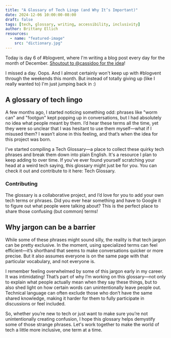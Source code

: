 ```yaml
---
title: "A Glossary of Tech Lingo (and Why It’s Important)"
date: 2024-12-06 10:00:00-08:00
draft: false
tags: [tech, glossary, writing, accessibility, inclusivity]
author: Brittany Ellich
resources:
  - name: "featured-image"
    src: "dictionary.jpg"
---
```


Today is day 6 of #blogvent, where I'm writing a blog post every day for the month of December. [Shoutout to @cassidoo for the idea](https://bsky.app/profile/cassidoo.co/post/3lcbjdiahas2l)!

I missed a day. Oops. And I almost certainly won't keep up with #blogvent through the weekends this month. But instead of totally giving up (like I really wanted to) I'm just jumping back in :)

## A glossary of tech lingo

A few months ago, I started noticing something odd: phrases like "worm can" and "footgun" kept popping up in conversations, but I had absolutely no idea what people meant by them. I’d hear these terms all the time, yet they were so unclear that I was hesitant to use them myself—what if I misused them? I wasn’t alone in this feeling, and that’s when the idea for this project was born.

I’ve started compiling a Tech Glossary—a place to collect these quirky tech phrases and break them down into plain English. It's a resource I plan to keep adding to over time. If you've ever found yourself scratching your head at a weird tech saying, this glossary might just be for you. You can check it out and contribute to it here: Tech Glossary.

### Contributing

The glossary is a collaborative project, and I’d love for you to add your own tech terms or phrases. Did you ever hear something and have to Google it to figure out what people were talking about? This is the perfect place to share those confusing (but common) terms!

## Why jargon can be a barrier

While some of these phrases might sound silly, the reality is that tech jargon can be pretty exclusive. In the moment, using specialized terms can feel efficient—it’s shorthand that seems to make conversations quicker or more precise. But it also assumes everyone is on the same page with that particular vocabulary, and not everyone is.

I remember feeling overwhelmed by some of this jargon early in my career. It was intimidating! That’s part of why I’m working on this glossary—not only to explain what people actually mean when they say these things, but to also shed light on how certain words can unintentionally leave people out. Technical language can often exclude those who don’t have the same shared knowledge, making it harder for them to fully participate in discussions or feel included.

So, whether you’re new to tech or just want to make sure you’re not unintentionally creating confusion, I hope this glossary helps demystify some of those strange phrases. Let's work together to make the world of tech a little more inclusive, one term at a time.
